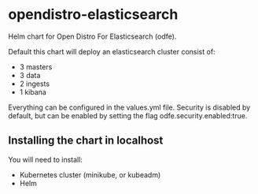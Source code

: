 # opendistro-elasticsearch
Helm chart for Open Distro For Elasticsearch (odfe). 

Default this chart will deploy an elasticsearch cluster consist of:

* 3 masters 
* 3 data
* 2 ingests
* 1 kibana 

Everything can be configured in the values.yml file. 
Security is disabled by default, but can be enabled by setting the flag odfe.security.enabled:true. 

## Installing the chart in localhost
You will need to install:
* Kubernetes cluster (minikube, or kubeadm)
* Helm

